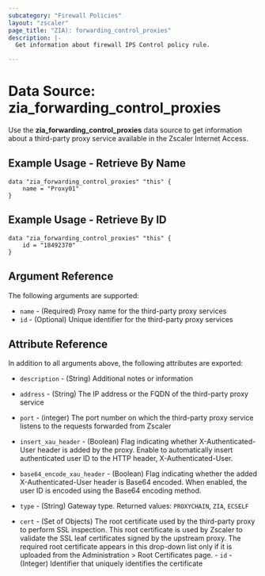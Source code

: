 ```yaml
---
subcategory: "Firewall Policies"
layout: "zscaler"
page_title: "ZIA): forwarding_control_proxies"
description: |-
  Get information about firewall IPS Control policy rule.

---
```

# Data Source: zia_forwarding_control_proxies

Use the **zia_forwarding_control_proxies** data source to get information about a third-party proxy service available in the Zscaler Internet Access.

## Example Usage - Retrieve By Name

```hcl
data "zia_forwarding_control_proxies" "this" {
    name = "Proxy01"
}
```

## Example Usage - Retrieve By ID

```hcl
data "zia_forwarding_control_proxies" "this" {
    id = "18492370"
}
```

## Argument Reference

The following arguments are supported:

* `name` - (Required) Proxy name for the third-party proxy services
* `id` - (Optional) Unique identifier for the third-party proxy services

## Attribute Reference

In addition to all arguments above, the following attributes are exported:

* `description` - (String) Additional notes or information
* `address` - (String) The IP address or the FQDN of the third-party proxy service
* `port` - (integer) The port number on which the third-party proxy service listens to the requests forwarded from Zscaler
* `insert_xau_header` - (Boolean) Flag indicating whether X-Authenticated-User header is added by the proxy. Enable to automatically insert authenticated user ID to the HTTP header, X-Authenticated-User.
* `base64_encode_xau_header` - (Boolean) Flag indicating whether the added X-Authenticated-User header is Base64 encoded. When enabled, the user ID is encoded using the Base64 encoding method.

* `type` - (String) Gateway type. Returned values: `PROXYCHAIN`, `ZIA`, `ECSELF`

* `cert` - (Set of Objects) The root certificate used by the third-party proxy to perform SSL inspection. This root certificate is used by Zscaler to validate the SSL leaf certificates signed by the upstream proxy. The required root certificate appears in this drop-down list only if it is uploaded from the Administration > Root Certificates page.
      - `id` - (Integer) Identifier that uniquely identifies the certificate
